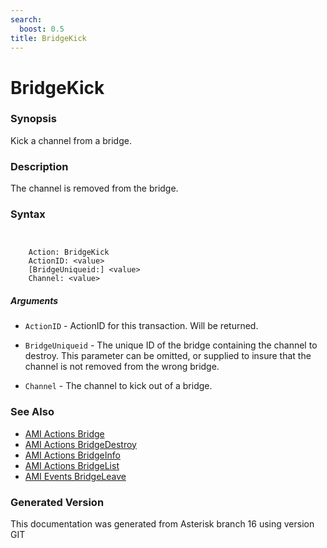 ```yaml
---
search:
  boost: 0.5
title: BridgeKick
---
```


# BridgeKick

### Synopsis

Kick a channel from a bridge.

### Description

The channel is removed from the bridge.<br>


### Syntax


```


    Action: BridgeKick
    ActionID: <value>
    [BridgeUniqueid:] <value>
    Channel: <value>

```
##### Arguments


* `ActionID` - ActionID for this transaction. Will be returned.<br>

* `BridgeUniqueid` - The unique ID of the bridge containing the channel to destroy. This parameter can be omitted, or supplied to insure that the channel is not removed from the wrong bridge.<br>

* `Channel` - The channel to kick out of a bridge.<br>

### See Also

* [AMI Actions Bridge](/Asterisk_16_Documentation/API_Documentation/AMI_Actions/Bridge)
* [AMI Actions BridgeDestroy](/Asterisk_16_Documentation/API_Documentation/AMI_Actions/BridgeDestroy)
* [AMI Actions BridgeInfo](/Asterisk_16_Documentation/API_Documentation/AMI_Actions/BridgeInfo)
* [AMI Actions BridgeList](/Asterisk_16_Documentation/API_Documentation/AMI_Actions/BridgeList)
* [AMI Events BridgeLeave](/Asterisk_16_Documentation/API_Documentation/AMI_Events/BridgeLeave)


### Generated Version

This documentation was generated from Asterisk branch 16 using version GIT 